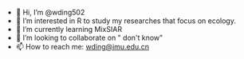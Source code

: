 - 👋 Hi, I’m @wding502
- 👀 I’m interested in R to study my researches that focus on ecology.
- 🌱 I’m currently learning MixSIAR
- 💞️ I’m looking to collaborate on " don't know"
- 📫 How to reach me: wding@imu.edu.cn

<!---
wding502/wding502 is a ✨ special ✨ repository because its `README.md` (this file) appears on your GitHub profile.
You can click the Preview link to take a look at your changes.
--->
